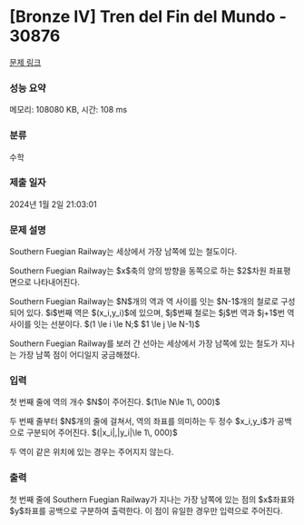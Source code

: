 # [Bronze IV] Tren del Fin del Mundo - 30876 

[문제 링크](https://www.acmicpc.net/problem/30876) 

### 성능 요약

메모리: 108080 KB, 시간: 108 ms

### 분류

수학

### 제출 일자

2024년 1월 2일 21:03:01

### 문제 설명

<p>Southern Fuegian Railway는 세상에서 가장 남쪽에 있는 철도이다.</p>

<p>Southern Fuegian Railway는 $x$축의 양의 방향을 동쪽으로 하는 $2$차원 좌표평면으로 나타내어진다.</p>

<p>Southern Fuegian Railway는 $N$개의 역과 역 사이를 잇는 $N-1$개의 철로로 구성되어 있다. $i$번째 역은 $(x_i,y_i)$에 있으며, $j$번째 철로는 $j$번 역과 $j+1$번 역 사이를 잇는 선분이다. $(1 \le i \le N;$ $1 \le j \le N-1)$</p>

<p>Southern Fuegian Railway를 보러 간 선아는 세상에서 가장 남쪽에 있는 철도가 지나는 가장 남쪽 점이 어디일지 궁금해졌다.</p>

### 입력 

 <p>첫 번째 줄에 역의 개수 $N$이 주어진다. $(1\le N\le 1\, 000)$</p>

<p>두 번째 줄부터 $N$개의 줄에 걸쳐서, 역의 좌표를 의미하는 두 정수 $x_i,y_i$가 공백으로 구분되어 주어진다. $(|x_i|,|y_i|\le 1\, 000)$</p>

<p>두 역이 같은 위치에 있는 경우는 주어지지 않는다.</p>

### 출력 

 <p>첫 번째 줄에 Southern Fuegian Railway가 지나는 가장 남쪽에 있는 점의 $x$좌표와 $y$좌표를 공백으로 구분하여 출력한다. 이 점이 유일한 경우만 입력으로 주어진다.</p>

